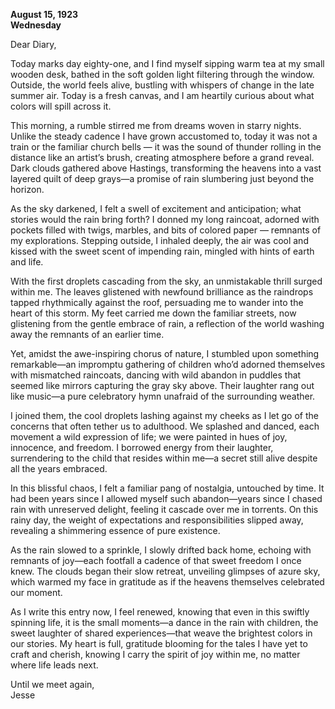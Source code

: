 
**August 15, 1923**  
**Wednesday**  

Dear Diary,  

Today marks day eighty-one, and I find myself sipping warm tea at my small wooden desk, bathed in the soft golden light filtering through the window. Outside, the world feels alive, bustling with whispers of change in the late summer air. Today is a fresh canvas, and I am heartily curious about what colors will spill across it.

This morning, a rumble stirred me from dreams woven in starry nights. Unlike the steady cadence I have grown accustomed to, today it was not a train or the familiar church bells — it was the sound of thunder rolling in the distance like an artist’s brush, creating atmosphere before a grand reveal. Dark clouds gathered above Hastings, transforming the heavens into a vast layered quilt of deep grays—a promise of rain slumbering just beyond the horizon.

As the sky darkened, I felt a swell of excitement and anticipation; what stories would the rain bring forth? I donned my long raincoat, adorned with pockets filled with twigs, marbles, and bits of colored paper — remnants of my explorations. Stepping outside, I inhaled deeply, the air was cool and kissed with the sweet scent of impending rain, mingled with hints of earth and life.

With the first droplets cascading from the sky, an unmistakable thrill surged within me. The leaves glistened with newfound brilliance as the raindrops tapped rhythmically against the roof, persuading me to wander into the heart of this storm. My feet carried me down the familiar streets, now glistening from the gentle embrace of rain, a reflection of the world washing away the remnants of an earlier time.

Yet, amidst the awe-inspiring chorus of nature, I stumbled upon something remarkable—an impromptu gathering of children who’d adorned themselves with mismatched raincoats, dancing with wild abandon in puddles that seemed like mirrors capturing the gray sky above. Their laughter rang out like music—a pure celebratory hymn unafraid of the surrounding weather.

I joined them, the cool droplets lashing against my cheeks as I let go of the concerns that often tether us to adulthood. We splashed and danced, each movement a wild expression of life; we were painted in hues of joy, innocence, and freedom. I borrowed energy from their laughter, surrendering to the child that resides within me—a secret still alive despite all the years embraced.

In this blissful chaos, I felt a familiar pang of nostalgia, untouched by time. It had been years since I allowed myself such abandon—years since I chased rain with unreserved delight, feeling it cascade over me in torrents. On this rainy day, the weight of expectations and responsibilities slipped away, revealing a shimmering essence of pure existence.

As the rain slowed to a sprinkle, I slowly drifted back home, echoing with remnants of joy—each footfall a cadence of that sweet freedom I once knew. The clouds began their slow retreat, unveiling glimpses of azure sky, which warmed my face in gratitude as if the heavens themselves celebrated our moment.

As I write this entry now, I feel renewed, knowing that even in this swiftly spinning life, it is the small moments—a dance in the rain with children, the sweet laughter of shared experiences—that weave the brightest colors in our stories. My heart is full, gratitude blooming for the tales I have yet to craft and cherish, knowing I carry the spirit of joy within me, no matter where life leads next.

Until we meet again,  
Jesse
